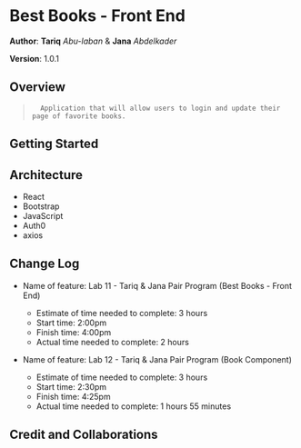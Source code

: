 # Best Books - Front End

**Author**: **Tariq** _Abu-laban_ & **Jana** _Abdelkader_

**Version**: 1.0.1

## Overview

<!-- Provide a high level overview of what this application is and why you are building it, beyond the fact that it's an assignment for this class. (i.e. What's your problem domain?) -->

>       Application that will allow users to login and update their page of favorite books.

## Getting Started

<!-- What are the steps that a user must take in order to build this app on their own machine and get it running? -->

## Architecture

<!-- Provide a detailed description of the application design. What technologies (languages, libraries, etc) you're using, and any other relevant design information. -->

- React
- Bootstrap
- JavaScript
- Auth0
- axios

## Change Log

<!-- Use this area to document the iterative changes made to your application as each feature is successfully implemented. Use time stamps. Here's an example:

01-01-2001 4:59pm - Application now has a fully-functional express server, with a GET route for the location resource. -->

- Name of feature: Lab 11 - Tariq & Jana Pair Program (Best Books - Front End)

  - Estimate of time needed to complete: 3 hours
  - Start time: 2:00pm
  - Finish time: 4:00pm
  - Actual time needed to complete: 2 hours

- Name of feature: Lab 12 - Tariq & Jana Pair Program (Book Component)

  - Estimate of time needed to complete: 3 hours
  - Start time: 2:30pm
  - Finish time: 4:25pm
  - Actual time needed to complete: 1 hours 55 minutes

## Credit and Collaborations

<!-- Give credit (and a link) to other people or resources that helped you build this application. -->
